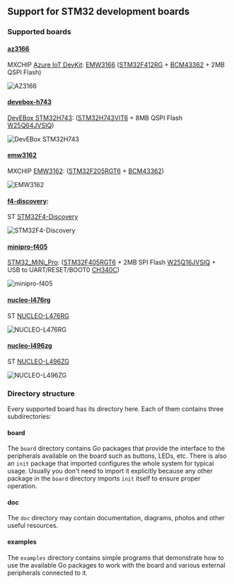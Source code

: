 ## Support for STM32 development boards

### Supported boards

#### [az3166](az3166)

MXCHIP [Azure IoT DevKit](https://www.mxchip.com/az3166): [EMW3166](https://en.mxchip.com/productinfo/244866.html) ([STM32F412RG](https://www.st.com/en/microcontrollers/stm32f412rg.html) + [BCM43362](http://www.cypress.com/products/wi-fi) + 2MB QSPI Flash)

![AZ3166](az3166/doc/board.jpg)

#### [devebox-h743](devebox-h743)

[DevEBox STM32H743](https://mcudev.taobao.com/): ([STM32H743VIT6](https://www.st.com/en/microcontrollers-microprocessors/stm32h743vi.html) + 8MB QSPI Flash [W25Q64JVSIQ](https://www.winbond.com/resource-files/w25q64jv%20spi%20%20%20revc%2006032016%20kms.pdf))

![DevEBox STM32H743](devebox-h743/doc/board.jpg)

#### [emw3162](emw3162)

MXCHIP [EMW3162](https://en.mxchip.com/productinfo/244895.html): ([STM32F205RGT6](https://www.st.com/en/microcontrollers/stm32f205rg.html) + [BCM43362](http://www.cypress.com/products/wi-fi))

![EMW3162](emw3162/doc/board.jpg)

#### [f4-discovery](f4-discovery):

ST [STM32F4-Discovery](https://www.st.com/web/catalog/tools/FM116/SC959/SS1532/PF252419)

![STM32F4-Discovery](f4-discovery/doc/board.jpg)

#### [minipro-f405](minipro-f405)

[STM32_MiNi_Pro](https://mcudev.taobao.com/): ([STM32F405RGT6](https://www.st.com/en/microcontrollers-microprocessors/stm32f405rg.html) + 2MB SPI Flash [W25Q16JVSIQ](https://www.winbond.com/resource-files/w25q16jv%20spi%20revg%2003222018%20plus.pdf) + USB to UART/RESET/BOOT0 [CH340C](http://www.wch-ic.com/products/CH340.html))

![minipro-f405](minipro-f405/doc/board.jpg)

#### [nucleo-l476rg](nucleo-l476rg)

ST [NUCLEO-L476RG](https://www.st.com/en/evaluation-tools/nucleo-l476rg.html)

![NUCLEO-L476RG](nucleo-l476rg/doc/board.jpg)

#### [nucleo-l496zg](nucleo-l496zg)

ST [NUCLEO-L496ZG](https://www.st.com/en/evaluation-tools/nucleo-l496zg.html)

![NUCLEO-L496ZG](nucleo-l496zg/doc/board.jpg)

### Directory structure

Every supported board has its directory here. Each of them contains three subdirectories:

#### board

The `board` directory contains Go packages that provide the interface to the peripherals available on the board such as buttons, LEDs, etc.
There is also an `init` package that imported configures the whole system for typical usage.
Usually you don't need to import it explicitly because any other package in the `board` directory imports `init` itself to ensure proper operation.

#### doc

The `doc` directory may contain documentation, diagrams, photos and other useful resources.

#### examples

The `examples` directory contains simple programs that demonstrate how to use the available Go packages to work with the board and various external peripherals connected to it.
